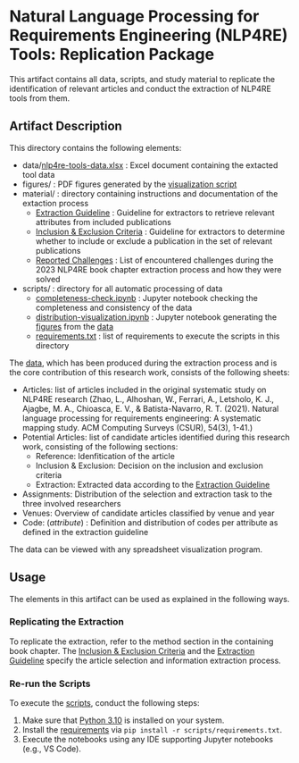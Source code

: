 # Natural Language Processing for Requirements Engineering (NLP4RE) Tools: Replication Package

This artifact contains all data, scripts, and study material to replicate the identification of relevant articles and conduct the extraction of NLP4RE tools from them.

## Artifact Description

This directory contains the following elements:

* data/[nlp4re-tools-data.xlsx](./data/nlp4re-tools-data.xlsx) : Excel document containing the extacted tool data
* figures/ : PDF figures generated by the [visualization script](./scripts/distribution-visualization.ipynb)
* material/ : directory containing instructions and documentation of the extaction process
  * [Extraction Guideline](./material/Extraction%20Guideline.pdf) : Guideline for extractors to retrieve relevant attributes from included publications
  * [Inclusion & Exclusion Criteria](./material/Inclusion%20&%20Exclusion%20Criteria.pdf) : Guideline for extractors to determine whether to include or exclude a publication in the set of relevant publications
  * [Reported Challenges](./material/Reported%20Challenges.pdf) : List of encountered challenges during the 2023 NLP4RE book chapter extraction process and how they were solved
* scripts/ : directory for all automatic processing of data
  * [completeness-check.ipynb](./scripts/completeness-check.ipynb) : Jupyter notebook checking the completeness and consistency of the data
  * [distribution-visualization.ipynb](./scripts/distribution-visualization.ipynb) : Jupyter notebook generating the [figures](./figures/) from the [data](./data/nlp4re-tools-data.xlsx)
  * [requirements.txt](./scripts/requirements.txt) : list of requirements to execute the scripts in this directory

The [data](./data/nlp4re-tools-data.xlsx), which has been produced during the extraction process and is the core contribution of this research work, consists of the following sheets:

* Articles: list of articles included in the original systematic study on NLP4RE research (Zhao, L., Alhoshan, W., Ferrari, A., Letsholo, K. J., Ajagbe, M. A., Chioasca, E. V., & Batista-Navarro, R. T. (2021). Natural language processing for requirements engineering: A systematic mapping study. ACM Computing Surveys (CSUR), 54(3), 1-41.)
* Potential Articles: list of candidate articles identified during this research work, consisting of the following sections:
  * Reference: Idenfitication of the article
  * Inclusion & Exclusion: Decision on the inclusion and exclusion criteria
  * Extraction: Extracted data according to the [Extraction Guideline](./material/Extraction%20Guideline.pdf)
* Assignments: Distribution of the selection and extraction task to the three involved researchers
* Venues: Overview of candidate articles classified by venue and year
* Code: (*attribute*) : Definition and distribution of codes per attribute as defined in the extraction guideline

The data can be viewed with any spreadsheet visualization program.

## Usage

The elements in this artifact can be used as explained in the following ways.

### Replicating the Extraction

To replicate the extraction, refer to the method section in the containing book chapter. The [Inclusion & Exclusion Criteria](./material/Inclusion%20&%20Exclusion%20Criteria.pdf) and the [Extraction Guideline](./material/Extraction%20Guideline.pdf) specify the article selection and information extraction process.

### Re-run the Scripts

To execute the [scripts](./scripts/), conduct the following steps:

1. Make sure that [Python 3.10](https://www.python.org/downloads/release/python-3100/) is installed on your system.
2. Install the [requirements](./scripts/requirements.txt) via `pip install -r scripts/requirements.txt`.
3. Execute the notebooks using any IDE supporting Jupyter notebooks (e.g., VS Code).

